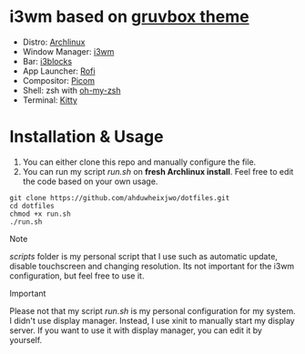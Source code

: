 # i3wm based on [gruvbox theme](https://github.com/morhetz/gruvbox)
- Distro: [Archlinux](https://archlinux.org)
- Window Manager: [i3wm](https://github.com/i3/i3)
- Bar: [i3blocks](https://github.com/vivien/i3blocks)
- App Launcher: [Rofi](https://github.com/davatorium/rofi)
- Compositor: [Picom](https://github.com/yshui/picom)
- Shell: zsh with [oh-my-zsh](https://github.com/ohmyzsh/ohmyzsh/)
- Terminal: [Kitty](https://github.com/kovidgoyal/kitty) 

# Installation & Usage
1. You can either clone this repo and manually configure the file.
2. You can run my script _run.sh_ on **fresh Archlinux install**. Feel free to edit the code based on your own usage.
```
git clone https://github.com/ahduwheixjwo/dotfiles.git
cd dotfiles
chmod +x run.sh
./run.sh
```
> [!NOTE]
> _scripts_ folder is my personal script that I use such as automatic update, disable touchscreen and changing resolution. Its not important for the i3wm configuration, but feel free to use it.

> [!IMPORTANT]
> Please not that my script _run.sh_ is my personal configuration for my system. I didn't use display manager. Instead, I use xinit to manually start my display server. If you want to use it with display manager, you can edit it by yourself.
